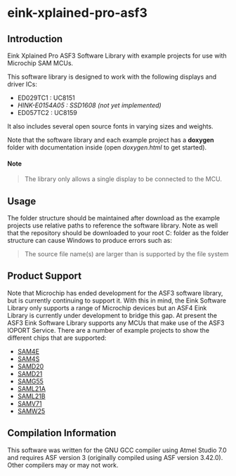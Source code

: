 # eink-xplained-pro-asf3

## Introduction

Eink Xplained Pro ASF3 Software Library with example projects for use with Microchip SAM MCUs.

This software library is designed to work with the following displays and driver ICs:

- ED029TC1 : UC8151
- *HINK-E0154A05 : SSD1608 (not yet implemented)*
- ED057TC2 : UC8159

It also includes several open source fonts in varying sizes and weights.

Note that the software library and each example project has a **doxygen** folder with documentation inside (open *doxygen.html* to get started).

#### Note
> The library only allows a single display to be connected to the MCU.

## Usage 

The folder structure should be maintained after download as the example projects use relative paths to reference the software library. Note as well that the repository should be downloaded to your root C: folder as the folder structure can cause Windows to produce errors such as:
> The source file name(s) are larger than is supported by the file system

## Product Support

Note that Microchip has ended development for the ASF3 software library, but is currently continuing to support it. With this in mind, the Eink Software Library only supports a range of Microchip devices but an ASF4 Eink Library is currently under development to bridge this gap. At present the ASF3 Eink Software Library supports any MCUs that make use of the ASF3 IOPORT Service. There are a number of example projects to show the different chips that are supported:
- [SAM4E](https://github.com/Ineltek-UK/eink-xplained-pro-asf3/tree/master/example_projects/eink_asf3_1_2/eink_xplained_sam4e_ed029tc1_1_2)
- [SAM4S](https://github.com/Ineltek-UK/eink-xplained-pro-asf3/tree/master/example_projects/eink_asf3_1_2/eink_xplained_sam4s_ed057tc2_1_2)
- [SAMD20](https://github.com/Ineltek-UK/eink-xplained-pro-asf3/tree/master/example_projects/eink_asf3_1_2/eink_xplained_samd20_ed029tc1_1_2)
- [SAMD21](https://github.com/Ineltek-UK/eink-xplained-pro-asf3/tree/master/example_projects/eink_asf3_1_2/eink_xplained_samd21_ed029tc1_1_2)
- [SAMG55](https://github.com/Ineltek-UK/eink-xplained-pro-asf3/tree/master/example_projects/eink_asf3_1_2/eink_xplained_samg55_ed057tc2_1_2)
- [SAML21A](https://github.com/Ineltek-UK/eink-xplained-pro-asf3/tree/master/example_projects/eink_asf3_1_2/eink_xplained_saml21a_ed029tc1_1_2)
- [SAML21B](https://github.com/Ineltek-UK/eink-xplained-pro-asf3/tree/master/example_projects/eink_asf3_1_2/eink_xplained_saml21b_ed029tc1_1_2)
- [SAMV71](https://github.com/Ineltek-UK/eink-xplained-pro-asf3/tree/master/example_projects/eink_asf3_1_2/eink_xplained_samv71_ed057tc2_1_2)
- [SAMW25](https://github.com/Ineltek-UK/eink-xplained-pro-asf3/tree/master/example_projects/eink_asf3_1_2/eink_xplained_samw25_ed029tc1_1_2)

## Compilation Information

This software was written for the GNU GCC compiler using Atmel Studio 7.0 and requires ASF version 3 (originally compiled using ASF version 3.42.0). Other compilers may or may not work.
